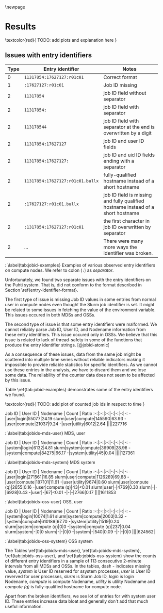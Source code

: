 \newpage

# Results
\textcolor{red}{
TODO: add plots and explanation here
}

## Issues with entry identifiers

Type | Entry identifier | Notes
-|-----|-----
0 |`11317854:17627127:r01c01` | Correct format
1|`:17627127:r01c01` | Job ID missing
2|`11317854` | job ID field without separator
2|`11317854:` | job ID field with separator
2|`113178544` | job ID field with separator at the end is overwritten by a digit
2|`11317854:17627127` | job ID and user ID fields
2|`11317854:17627127:` | job ID and uid ID fields ending with a separator
2|`11317854:17627127:r01c01.bullx` | fully-qualified hostname instead of a short hostname
2|`:17627127:r01c01.bullx` | job ID field is missing and fully qualified hostname instead of a short hostname
2|`:1317854:17627127:r01c01` | the first character in job ID overwritten by separator
2|...| There were many more ways the identifier was broken.

: \label{tab:jobid-examples}
Examples of various observed entry identifiers on compute nodes.
We refer to colon (`:`) as *separator*.

Unfortunately, we found two separate issues with the entry identifiers on the Puhti system.
That is, did not conform to the format described in Section \ref{entry-identifier-format}.

The first type of issue is missing Job ID values in some entries from normal user in compute nodes even thought the Slurm job identifier is set.
It might be related to some issues in fetching the value of the environment variable.
This issues occured in both MDSs and OSSs.

The second type of issue is that some entry identifiers were malformed.
We cannot reliably parse Job ID, User ID, and Nodename information from these entry identifiers.
This issue occured only in OSSs.
We believe that this issue is related to lack of thread-safety in some of the functions that produce the entry identifier strings.
[@jobid-atomic]

As a consequence of these issues, data from the same job might be scattered into multiple time series without reliable indicators making it impossible to provide reliable statistics for specific identifiers.
As we cannot use these entries in the analysis, we have to discard them and we lose some data.
The reliability of the counter data does not seem to be affected by this issue.

Table \ref{tab:jobid-examples} demonstrates some of the entry identifiers we found.

\textcolor{red}{
TODO: add plot of counted job ids in respect to time
}

Job ID | User ID | Nodename | Count | Ratio
:-:|:-:|:-:|-:|-:|-:|-:
-|user|login|55077|24.19
slurm|user|compute|145590|63.93
-|user|compute|21037|9.24
-|user|utility|6012|2.64
||||227716

: \label{tab:jobids-mds-user}
MDS, user

Job ID | User ID | Nodename | Count | Ratio
:-:|:-:|:-:|-:|-:|-:|-:
-|system|login|6132|4.81
slurm|system|compute|36909|28.98
-|system|compute|84275|66.17
-|system|utility|45|0.04
||||127361

: \label{tab:jobids-mds-system}
MDS system

Job ID | User ID | Nodename | Count | Ratio
:-:|:-:|:-:|-:|-:|-:|-:
-|user|login|271561|16.85
slurm|user|compute|1126289|69.88
-|user|compute|187101|11.61
-|user|utility|9674|0.60
slurm|user|compute (q)|2655|0.16
-|user|compute (q)|43|<0.01
slurm|user|-|4769|0.30
slurm|-|-|6928|0.43
-|user|-|67|<0.01
-|-|-|2766|0.17
||||1611853

: \label{tab:jobids-oss-user}
OSS, user

Job ID | User ID | Nodename | Count | Ratio
:-:|:-:|:-:|-:|-:|-:|-:
-|system|login|10074|1.61
slurm|system|compute|2003|0.32
-|system|compute|610189|97.70
-|system|utility|1519|0.24
slurm|system|compute (q)|0|0
-|system|compute (q)|237|0.04
slurm|system|-|0|0
slurm|-|-|0|0
-|system|-|540|0.09
-|-|-|0|0
||||624562|

: \label{tab:jobids-oss-system}
OSS system


The Tables \ref{tab:jobids-mds-user}, \ref{tab:jobids-mds-system}, \ref{tab:jobids-oss-user}, and \ref{tab:jobids-oss-system} show the counts of different entry identifiers in a sample of 113 consecutive 2-minute intervals from all MDSs and OSSs.
In the tables, dash *-* indicates missing value, *system* is User ID reserved for ssystem processes, *user* is User ID reverved for user processes, *slurm* is Slurm Job ID, *login* is login Nodename, *compute* is compute Nodename, *utility* is utility Nodename and *compute (q)* is fully-qualified hostname for compute node.

Apart from the broken identifiers, we see lot of entries for with system user ID.
These entries increase data bloat and generally don't add that much useful information.

